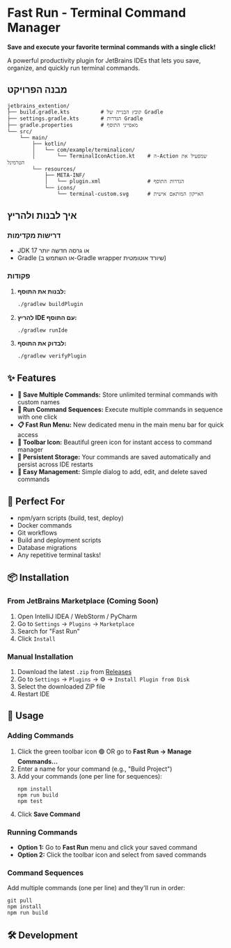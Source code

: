 # Fast Run - Terminal Command Manager

**Save and execute your favorite terminal commands with a single click!**

A powerful productivity plugin for JetBrains IDEs that lets you save, organize, and quickly run terminal commands.

## מבנה הפרויקט

```
jetbrains_extention/
├── build.gradle.kts          # קובץ הבנייה של Gradle
├── settings.gradle.kts       # הגדרות Gradle
├── gradle.properties         # מאפייני התוסף
└── src/
    └── main/
        ├── kotlin/
        │   └── com/example/terminalicon/
        │       └── TerminalIconAction.kt    # ה-Action שמפעיל את הטרמינל
        └── resources/
            ├── META-INF/
            │   └── plugin.xml               # הגדרות התוסף
            └── icons/
                └── terminal-custom.svg      # האייקון המותאם אישית
```

## איך לבנות ולהריץ

### דרישות מקדימות
- JDK 17 או גרסה חדשה יותר
- Gradle (או השתמש ב-Gradle wrapper שיורד אוטומטית)

### פקודות

1. **לבנות את התוסף:**
   ```bash
   ./gradlew buildPlugin
   ```

2. **להריץ IDE עם התוסף:**
   ```bash
   ./gradlew runIde
   ```

3. **לבדוק את התוסף:**
   ```bash
   ./gradlew verifyPlugin
   ```

## ✨ Features

- **💾 Save Multiple Commands:** Store unlimited terminal commands with custom names
- **🚀 Run Command Sequences:** Execute multiple commands in sequence with one click
- **📋 Fast Run Menu:** New dedicated menu in the main menu bar for quick access
- **🎨 Toolbar Icon:** Beautiful green icon for instant access to command manager
- **💪 Persistent Storage:** Your commands are saved automatically and persist across IDE restarts
- **📝 Easy Management:** Simple dialog to add, edit, and delete saved commands

## 🎯 Perfect For

- npm/yarn scripts (build, test, deploy)
- Docker commands
- Git workflows
- Build and deployment scripts
- Database migrations
- Any repetitive terminal tasks!

## 📦 Installation

### From JetBrains Marketplace (Coming Soon)
1. Open IntelliJ IDEA / WebStorm / PyCharm
2. Go to `Settings` → `Plugins` → `Marketplace`
3. Search for "Fast Run"
4. Click `Install`

### Manual Installation
1. Download the latest `.zip` from [Releases](https://github.com/ofirs1988/fast-run/releases)
2. Go to `Settings` → `Plugins` → ⚙️ → `Install Plugin from Disk`
3. Select the downloaded ZIP file
4. Restart IDE

## 🚀 Usage

### Adding Commands
1. Click the green toolbar icon 🟢 OR go to **Fast Run → Manage Commands...**
2. Enter a name for your command (e.g., "Build Project")
3. Add your commands (one per line for sequences):
   ```
   npm install
   npm run build
   npm test
   ```
4. Click **Save Command**

### Running Commands
- **Option 1:** Go to **Fast Run** menu and click your saved command
- **Option 2:** Click the toolbar icon and select from saved commands

### Command Sequences
Add multiple commands (one per line) and they'll run in order:
```
git pull
npm install
npm run build
```

## 🛠️ Development
